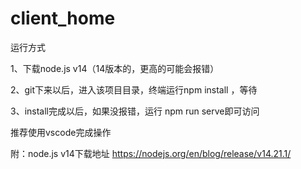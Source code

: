 # client_home

运行方式

1、下载node.js v14（14版本的，更高的可能会报错）

2、git下来以后，进入该项目目录，终端运行npm install ，等待

3、install完成以后，如果没报错，运行 npm run serve即可访问


推荐使用vscode完成操作

附：node.js v14下载地址
https://nodejs.org/en/blog/release/v14.21.1/


